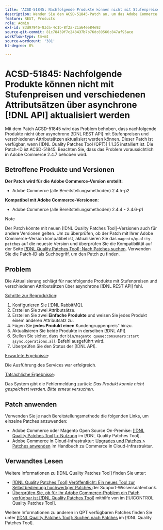 ```yaml
---
title: 'ACSD-51845: Nachfolgende Produkte können nicht mit Stufenpreisen und verschiedenen Attributsätzen per asynchroner Massenaktualisierung aktualisiert werden [!DNL API]'
description: Wenden Sie den ACSD-51845-Patch an, um das Adobe Commerce-Problem zu beheben, bei dem Sie nachfolgende Produkte nicht über asynchrone Massenvorgänge mit Stufenpreisen und verschiedenen Attributsätzen aktualisieren  [!DNL REST API].
feature: REST, Products
role: Admin
exl-id: 83d97946-83da-4c1b-8f2a-21a64ee84e93
source-git-commit: 81c78439f7c243437b7b76dc80560c847af95ace
workflow-type: tm+mt
source-wordcount: '381'
ht-degree: 0%

---
```


# ACSD-51845: Nachfolgende Produkte können nicht mit Stufenpreisen und verschiedenen Attributsätzen über asynchrone [!DNL API] aktualisiert werden

Mit dem Patch ACSD-51845 wird das Problem behoben, dass nachfolgende Produkte nicht über asynchrone [!DNL REST API] mit Stufenpreisen und verschiedenen Attributsätzen aktualisiert werden können. Dieser Patch ist verfügbar, wenn [!DNL Quality Patches Tool (QPT)] 1.1.35 installiert ist. Die Patch-ID ist ACSD-51845. Beachten Sie, dass das Problem voraussichtlich in Adobe Commerce 2.4.7 behoben wird.

## Betroffene Produkte und Versionen

**Der Patch wird für die Adobe Commerce-Version erstellt:**

* Adobe Commerce (alle Bereitstellungsmethoden) 2.4.5-p2

**Kompatibel mit Adobe Commerce-Versionen:**

* Adobe Commerce (alle Bereitstellungsmethoden) 2.4.4 - 2.4.6-p1

>[!NOTE]
>
>Der Patch könnte mit neuen [!DNL Quality Patches Tool]-Versionen auch für andere Versionen gelten. Um zu überprüfen, ob der Patch mit Ihrer Adobe Commerce-Version kompatibel ist, aktualisieren Sie das `magento/quality-patches` auf die neueste Version und überprüfen Sie die Kompatibilität auf der Seite [[!DNL Quality Patches Tool]: Nach Patches suchen](https://experienceleague.adobe.com/tools/commerce-quality-patches/index.html?lang=de). Verwenden Sie die Patch-ID als Suchbegriff, um den Patch zu finden.

## Problem

Die Aktualisierung schlägt für nachfolgende Produkte mit Stufenpreisen und verschiedenen Attributsätzen über asynchrone [!DNL REST API] fehl.

<u>Schritte zur Reproduktion</u>:

1. Konfigurieren Sie [!DNL RabbitMQ].
1. Erstellen Sie zwei Attributsätze.
1. Erstellen Sie zwei **Einfache Produkte** und weisen Sie jedes Produkt einem anderen Attributsatz zu.
1. Fügen Sie **jedes Produkt einen** Kundengruppenpreis“ hinzu.
1. Aktualisieren Sie beide Produkte in derselben [!DNL API].
1. Stellen Sie sicher, dass der `bin/magento queue:consumers:start async.operations.all`-Befehl ausgeführt wird.
1. Überprüfen Sie den Status der [!DNL API].

<u>Erwartete Ergebnisse</u>:

Die Ausführung des Services war erfolgreich.

<u>Tatsächliche Ergebnisse</u>:

Das System gibt die Fehlermeldung zurück: *Das Produkt konnte nicht gespeichert werden. Bitte erneut versuchen.*

## Patch anwenden

Verwenden Sie je nach Bereitstellungsmethode die folgenden Links, um einzelne Patches anzuwenden:

* Adobe Commerce oder Magento Open Source On-Premise: [[!DNL Quality Patches Tool] > Nutzung](/help/tools/quality-patches-tool/usage.md) im [!DNL Quality Patches Tool].
* Adobe Commerce in Cloud-Infrastruktur: [Upgrades und Patches > Patches anwenden](https://experienceleague.adobe.com/docs/commerce-cloud-service/user-guide/develop/upgrade/apply-patches.html?lang=de) im Handbuch zu Commerce in Cloud-Infrastruktur.

## Verwandtes Lesen

Weitere Informationen zu [!DNL Quality Patches Tool] finden Sie unter:

* [[!DNL Quality Patches Tool] Veröffentlicht: Ein neues Tool zur Selbstbedienung hochwertiger Patches ](https://experienceleague.adobe.com/de/docs/commerce-knowledge-base/kb/announcements/commerce-announcements/magento-quality-patches-released-new-tool-to-self-serve-quality-patches) der Support-Wissensdatenbank.
* [Überprüfen Sie, ob für Ihr Adobe Commerce-Problem ein Patch verfügbar ist [!DNL Quality Patches Tool]](/help/tools/quality-patches-tool/patches-available-in-qpt/check-patch-for-magento-issue-with-magento-quality-patches.md) mithilfe von im [!UICONTROL Quality Patches Tool].


Weitere Informationen zu anderen in QPT verfügbaren Patches finden Sie unter [[!DNL Quality Patches Tool]: Suchen nach Patches](https://experienceleague.adobe.com/tools/commerce-quality-patches/index.html?lang=de) im [!DNL Quality Patches Tool].
